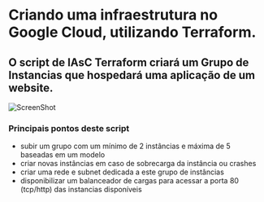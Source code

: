 # Criando uma infraestrutura no Google Cloud, utilizando Terraform.
## O script de IAsC Terraform criará um Grupo de Instancias que hospedará uma aplicação de um website.

![ScreenShot](PNGs/img.png)

### Principais pontos deste script
- subir um grupo com um mínimo de 2 instâncias e máxima de 5 baseadas em um modelo
- criar novas instâncias em caso de sobrecarga da instância ou crashes
- criar uma rede e subnet dedicada a este grupo de instâncias
- disponibilizar um balanceador de cargas para acessar a porta 80 (tcp/http) das instancias disponíveis
